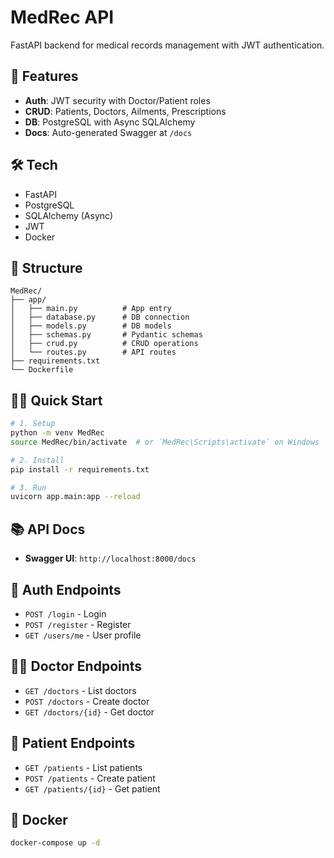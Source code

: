 # MedRec API

FastAPI backend for medical records management with JWT authentication.

## 🚀 Features

- **Auth**: JWT security with Doctor/Patient roles
- **CRUD**: Patients, Doctors, Ailments, Prescriptions
- **DB**: PostgreSQL with Async SQLAlchemy
- **Docs**: Auto-generated Swagger at `/docs`

## 🛠️ Tech

- FastAPI
- PostgreSQL
- SQLAlchemy (Async)
- JWT
- Docker

## 📁 Structure

```
MedRec/
├── app/
│   ├── main.py          # App entry
│   ├── database.py      # DB connection
│   ├── models.py        # DB models
│   ├── schemas.py       # Pydantic schemas
│   ├── crud.py          # CRUD operations
│   └── routes.py        # API routes
├── requirements.txt
└── Dockerfile
```

## 🏃‍♂️ Quick Start

```bash
# 1. Setup
python -m venv MedRec
source MedRec/bin/activate  # or `MedRec\Scripts\activate` on Windows

# 2. Install
pip install -r requirements.txt

# 3. Run
uvicorn app.main:app --reload
```

## 📚 API Docs

- **Swagger UI**: `http://localhost:8000/docs`

## 🔐 Auth Endpoints

- `POST /login` - Login
- `POST /register` - Register
- `GET /users/me` - User profile

## 👨‍⚕️ Doctor Endpoints

- `GET /doctors` - List doctors
- `POST /doctors` - Create doctor
- `GET /doctors/{id}` - Get doctor

## 👤 Patient Endpoints

- `GET /patients` - List patients
- `POST /patients` - Create patient
- `GET /patients/{id}` - Get patient

## 🐳 Docker

```bash
docker-compose up -d
```
